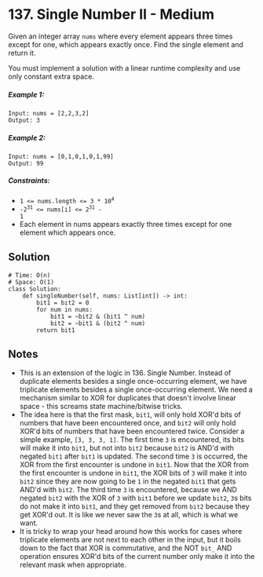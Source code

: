 # 137. Single Number II - Medium

Given an integer array `nums` where every element appears three times except for one, which appears exactly once. Find the single element and return it.

You must implement a solution with a linear runtime complexity and use only constant extra space.

##### Example 1:

```
Input: nums = [2,2,3,2]
Output: 3
```

##### Example 2:

```
Input: nums = [0,1,0,1,0,1,99]
Output: 99
```

##### Constraints:

- <code>1 <= nums.length <= 3 * 10<sup>4</sup></code>
- <code>-2<sup>31</sup> <= nums[i] <= 2<sup>31</sup> - 1</code>
- Each element in nums appears exactly three times except for one element which appears once.

## Solution

```
# Time: O(n)
# Space: O(1)
class Solution:
    def singleNumber(self, nums: List[int]) -> int:
        bit1 = bit2 = 0
        for num in nums:
            bit1 = ~bit2 & (bit1 ^ num)
            bit2 = ~bit1 & (bit2 ^ num)
        return bit1
```

## Notes
- This is an extension of the logic in 136. Single Number. Instead of duplicate elements besides a single once-occurring element, we have triplicate elements besides a single once-occurring element. We need a mechanism similar to XOR for duplicates that doesn't involve linear space - this screams state machine/bitwise tricks.
- The idea here is that the first mask, `bit1`, will only hold XOR'd bits of numbers that have been encountered once, and `bit2` will only hold XOR'd bits of numbers that have been encountered twice. Consider a simple example, `[3, 3, 3, 1]`. The first time `3` is encountered, its bits will make it into `bit1`, but not into `bit2` because `bit2` is AND'd with negated `bit1` after `bit1` is updated. The second time `3` is occurred, the XOR from the first encounter is undone in `bit1`. Now that the XOR from the first encounter is undone in `bit1`, the XOR bits of `3` will make it into `bit2` since they are now going to be `1` in the negated `bit1` that gets AND'd with `bit2`. The third time `3` is encountered, because we AND negated `bit2` with the XOR of `3` with `bit1` before we update `bit2`, `3`s bits do not make it into `bit1`, and they get removed from `bit2` because they get XOR'd out. It is like we never saw the `3`s at all, which is what we want.
- It is tricky to wrap your head around how this works for cases where triplicate elements are not next to each other in the input, but it boils down to the fact that XOR is commutative, and the NOT `bit_` AND operation ensures XOR'd bits of the current number only make it into the relevant mask when appropriate.